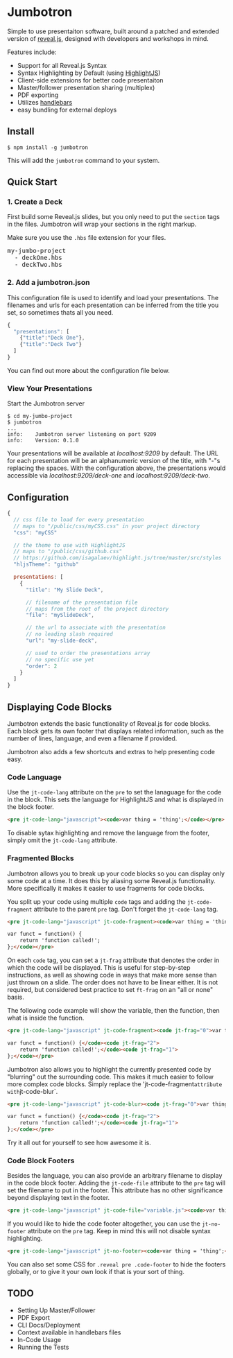 # Jumbotron
Simple to use presentaiton software, built around a patched and extended version of [reveal.js](https://github.com/hakimel/reveal.js), designed with developers and workshops in mind.

Features include:

* Support for all Reveal.js Syntax
* Syntax Highlighting by Default (using [HighlightJS](https://highlightjs.org/))
* Client-side extensions for better code presentaiton
* Master/follower presentation sharing (multiplex)
* PDF exporting
* Utilizes [handlebars](http://handlebarsjs.com/)
* easy bundling for external deploys

## Install

```
$ npm install -g jumbotron
```

This will add the `jumbotron` command to your system.

## Quick Start

### 1. Create a Deck

First build some Reveal.js slides, but you only need to put the `section` tags in the files. Jumbotron will wrap your sections in the right markup.

Make sure you use the `.hbs` file extension for your files.

<pre>
my-jumbo-project
  - deckOne.hbs
  - deckTwo.hbs
</pre>

### 2. Add a jumbotron.json

This configuration file is used to identify and load your presentations. The filenames and urls for each presentation can be inferred from the title you set, so sometimes thats all you need.

```javascript
{
  "presentations": [
    {"title":"Deck One"},
    {"title":"Deck Two"}
  ]
}
```

You can find out more about the configuration file below.

### View Your Presentations

Start the Jumbotron server

```
$ cd my-jumbo-project
$ jumbotron
...
info:    Jumbotron server listening on port 9209
info:    Version: 0.1.0
```

Your presentations will be available at _localhost:9209_ by default. The URL for each presentation will be an alphanumeric version of the title, with "-"s replacing the spaces. With the configuration above, the presentations would accessible via _localhost:9209/deck-one_ and _localhost:9209/deck-two_.

## Configuration

```javascript
{
  // css file to load for every presentation
  // maps to "/public/css/myCSS.css" in your project directory
  "css": "myCSS"

  // the theme to use with HighlightJS
  // maps to "/public/css/github.css"
  // https://github.com/isagalaev/highlight.js/tree/master/src/styles
  "hljsTheme": "github"

  presentations: [
    {
      "title": "My Slide Deck",

      // filename of the presentation file
      // maps from the root of the project directory
      "file": "mySlideDeck",

      // the url to associate with the presentation
      // no leading slash required
      "url": "my-slide-deck",

      // used to order the presentations array
      // no specific use yet
      "order": 2
    }
  ]
}
```

## Displaying Code Blocks

Jumbotron extends the basic functionality of Reveal.js for code blocks. Each block gets its own footer that displays related information, such as the number of lines, language, and even a filename if provided.

Jumbotron also adds a few shortcuts and extras to help presenting code easy.

### Code Language

Use the `jt-code-lang` attribute on the `pre` to set the lanaguage for the code in the block. This sets the language for HighlightJS and what is displayed in the block footer.

```html
<pre jt-code-lang="javascript"><code>var thing = 'thing';</code></pre>
```

To disable sytax highlighting and remove the language from the footer, simply omit the `jt-code-lang` attribute.

### Fragmented Blocks

Jumbotron allows you to break up your code blocks so you can display only some code at a time. It does this by aliasing some Reveal.js functionality. More specifically it makes it easier to use fragments for code blocks.

You split up your code using multiple `code` tags and adding the `jt-code-fragment` attribute to the parent `pre` tag. Don't forget the `jt-code-lang` tag.

```html
<pre jt-code-lang="javascript" jt-code-fragment><code>var thing = 'thing';</code><code>

var funct = function() {
    return 'function called!';
};</code></pre>
```

On each `code` tag, you can set a `jt-frag` attribute that denotes the order in which the code will be displayed. This is useful for step-by-step instructions, as well as showing code in ways that make more sense than just thrown on a slide. The order does not have to be linear either. It is not required, but considered best practice to set `ft-frag` on an "all or none" basis.

The following code example will show the variable, then the function, then what is inside the function.

```html
<pre jt-code-lang="javascript" jt-code-fragment><code jt-frag="0">var thing = 'thing';</code><code jt-frag="1">

var funct = function() {</code><code jt-frag="2">
    return 'function called!';</code><code jt-frag="1">
};</code></pre>
```

Jumbotron also allows you to highlight the currently presented code by "blurring" out the surrounding code. This makes it much easier to follow more complex code blocks. Simply replace the 'jt-code-fragment` attribute with `jt-code-blur`.

```html
<pre jt-code-lang="javascript" jt-code-blur><code jt-frag="0">var thing = 'thing';</code><code jt-frag="1">

var funct = function() {</code><code jt-frag="2">
    return 'function called!';</code><code jt-frag="1">
};</code></pre>
```

Try it all out for yourself to see how awesome it is.

### Code Block Footers

Besides the language, you can also provide an arbitrary filename to display in the code block footer. Adding the `jt-code-file` attribute to the `pre` tag will set the filename to put in the footer. This attribute has no other significance beyond displaying text in the footer.

```html
<pre jt-code-lang="javascript" jt-code-file="variable.js"><code>var thing = 'thing';</code></pre>
```

If you would like to hide the code footer altogether, you can use the `jt-no-footer` attribute on the `pre` tag. Keep in mind this will not disable syntax highlighting.

```html
<pre jt-code-lang="javascript" jt-no-footer><code>var thing = 'thing';</code></pre>
```

You can also set some CSS for `.reveal pre .code-footer` to hide the footers globally, or to give it your own look if that is your sort of thing.

## TODO

* Setting Up Master/Follower
* PDF Export
* CLI Docs/Deployment
* Context available in handlebars files
* In-Code Usage
* Running the Tests

